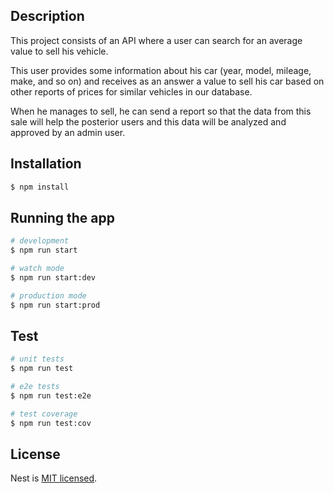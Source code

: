 
## Description

This project consists of an API where a user can search for an average value to sell his vehicle. 

This user provides some information about his car (year, model, mileage, make, and so on) and receives as an answer a value to sell his car based on other reports of prices for similar vehicles in our database. 

When he manages to sell, he can send a report so that the data from this sale will help the posterior users and this data will be analyzed and approved by an admin user.


## Installation

```bash
$ npm install
```

## Running the app

```bash
# development
$ npm run start

# watch mode
$ npm run start:dev

# production mode
$ npm run start:prod
```

## Test

```bash
# unit tests
$ npm run test

# e2e tests
$ npm run test:e2e

# test coverage
$ npm run test:cov
```

## License

Nest is [MIT licensed](LICENSE).
